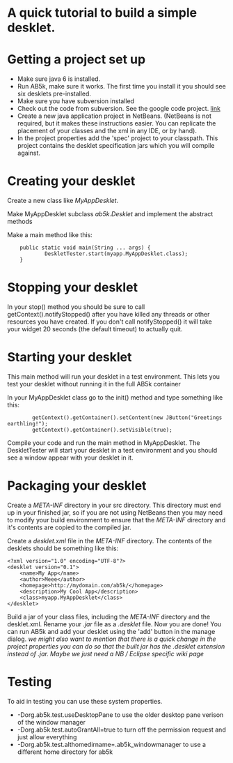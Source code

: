 # A quick tutorial to build a simple desklet. #

# Getting a project set up #

  * Make sure java 6 is installed.
  * Run AB5k, make sure it works. The first time you install it you should see six desklets pre-installed.
  * Make sure you have subversion installed
  * Check out the code from subversion.  See the google code project. [link](link.md)
  * Create a new java application project in NetBeans. (NetBeans is not required, but it makes these instructions easier. You can replicate the placement of your classes and the xml in any IDE, or by hand).
  * In the project properties add the 'spec' project to your classpath.  This project contains the desklet specification jars which you will compile against.

# Creating your desklet #

Create a new class like _MyAppDesklet_.

Make MyAppDesklet  subclass _ab5k.Desklet_ and implement the abstract methods

Make a main method like this:
```
	public static void main(String ... args) {
	        DeskletTester.start(myapp.MyAppDesklet.class);
	}
```

# Stopping your desklet #

In your stop() method you should be sure to call getContext().notifyStopped() after you have killed any threads or other resources you have created. If you don't call notifyStopped() it will take your widget 20 seconds (the default timeout) to actually quit.

# Starting your desklet #

This main method will run your desklet in a test environment. This lets you test your desklet without running it in the full AB5k container

In your MyAppDesklet class go to the init() method and type something like this:

```
        getContext().getContainer().setContent(new JButton("Greetings earthling!");
        getContext().getContainer().setVisible(true);
```

Compile your code and run the main method in MyAppDesklet.  The DeskletTester will start your desklet in a test environment and you should see a window appear with your desklet in it.

# Packaging your desklet #

Create a _META-INF_ directory in your src directory.  This directory must end up in your finished jar, so if you are not using NetBeans then you may need to modify your build environment to ensure that the _META-INF_ directory and it's contents are copied to the compiled jar.

Create a _desklet.xml_ file in the _META-INF_ directory. The contents of the desklets should be something like this:

```
<?xml version="1.0" encoding="UTF-8"?>
<desklet version="0.1">
    <name>My App</name>
    <author>Meee</author>
    <homepage>http://mydomain.com/ab5k/</homepage>
    <description>My Cool App</description>
    <class>myapp.MyAppDesklet</class>
</desklet>
```

Build a jar of your class files, including the _META-INF_ directory and the desklet.xml.   Rename your _.jar_ file as a _.desklet_ file. Now you are done!  You can run AB5k and add your desklet using the 'add' button in the manage dialog. _we might also want to mention that there is a quick
change in the project properties you can do so that the built jar has
the .desklet extension instead of .jar. Maybe we just need a NB /
Eclipse specific wiki page_

# Testing #

To aid in testing you can use these system properties.

  * -Dorg.ab5k.test.useDesktopPane  to use the older desktop pane verison of the window manager
  * -Dorg.ab5k.test.autoGrantAll=true  to turn off the permission request and just allow everything
  * -Dorg.ab5k.test.althomedirname=.ab5k\_windowmanager   to use a different home directory for ab5k